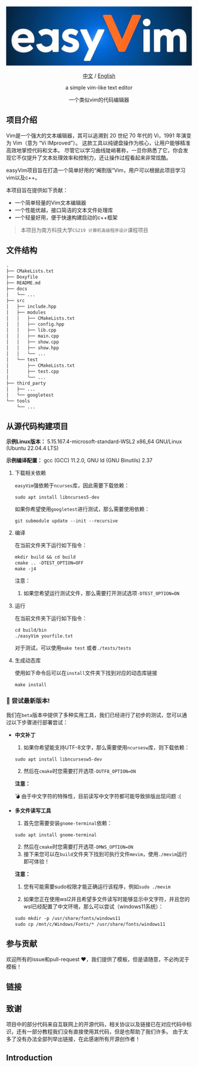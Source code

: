 <div align=center>

![img.png](https://github.com/redhecker/easyVim/blob/docs/images/logo.png)

[中文](#项目介绍) /
[English](#Introduction)

a simple vim-like text editor

一个类似vim的代码编辑器

<!-- ![img.png](Publication%2FPic%2Fimg.png) -->

</div>

## 项目介绍

Vim是一个强大的文本编辑器，其可以追溯到 20 世纪 70 年代的 Vi，1991 年演变为 Vim（意为 “Vi IMproved”）。
这款工具以纯键盘操作为核心，让用户能够精准高效地掌控代码和文本。
尽管它以学习曲线陡峭著称，一旦你熟悉了它，你会发现它不仅提升了文本处理效率和控制力，还让操作过程看起来非常炫酷。

easyVim项目旨在打造一个简单好用的“阉割版”Vim，用户可以根据此项目学习vim以及c++。

本项目旨在提供如下贡献：
- 一个简单轻量的Vim文本编辑器
- 一个性能优越，接口简洁的文本文件处理库
- 一个轻量好用，便于快速构建启动的c++框架

> 本项目为南方科技大学`CS219 计算机高级程序设计`课程项目

## 文件结构
```
.
├── CMakeLists.txt
├── Doxyfile
├── README.md
├── docs
│   └── ...
├── src
│   ├── include.hpp
│   ├── modules
│   │   ├── CMakeLists.txt
│   │   ├── config.hpp
│   │   ├── lib.cpp
│   │   ├── main.cpp
│   │   ├── show.cpp
│   │   ├── show.hpp
│   │   └── ...
│   └── test
│       ├── CMakeLists.txt
│       ├── test.cpp
│       └── ...
├── third_party
│   ├── ...
│   └── googletest
└── tools
    └── ...
```

## 从源代码构建项目

**示例Linux版本：** 5.15.167.4-microsoft-standard-WSL2 x86_64 GNU/Linux (Ubuntu 22.04.4 LTS)

**示例编译配置：** gcc (GCC) 11.2.0, GNU ld (GNU Binutils) 2.37

1. 下载相关依赖

    `easyVim`强依赖于`ncurses`库，因此需要下载依赖：
    ```shell
    sudo apt install libncurses5-dev
    ```

    如果你希望使用`googletest`进行测试，那么需要使用依赖：
    ```shell
    git submodule update --init --recursive
    ```

3. 编译
   
   在当前文件夹下运行如下指令：
    ```shell
    mkdir build && cd build 
    cmake .. -DTEST_OPTION=OFF 
    make -j4
    ```

    注意：
    
    1. 如果您希望运行测试文件，那么需要打开测试选项`-DTEST_OPTION=ON`


4. 运行
   
   在当前文件夹下运行如下指令：
    ```shell
    cd build/bin
    ./easyVim yourfile.txt
    ```

    对于测试，可以使用`make test`
    或者`./tests/tests`

5. 生成动态库
   
   使用如下命令后可以在`install`文件夹下找到对应的动态库链接
    ```shell
    make install
    ```

### :rocket: **尝试最新版本!**

我们在`beta`版本中提供了多种实用工具，我们已经进行了初步的测试，您可以通过以下步骤进行部署尝试：

- **中文补丁**
    1. 如果你希望能支持UTF-8文字，那么需要使用`ncursesw`库，则下载依赖：
    ```shell
    sudo apt install libncursesw5-dev
    ```
    2. 然后在`cmake`时您需要打开选项`-DUTF8_OPTION=ON`
       
    **注意：**

    :bomb: 由于中文字符的特殊性，目前读写中文字符都可能导致排版出现问题 :(

  

- **多文件读写工具**

    1. 首先您需要安装`gnome-terminal`依赖：
   ```shell
   sudo apt install gnome-terminal
   ```

   2. 然后在`cmake`时您需要打开选项`-DMWS_OPTION=ON`
   3. 接下来您可以在`build`文件夹下找到可执行文件`mevim`，使用`./mevim`运行即可体验！

    **注意：**

    1. 您有可能需要sudo权限才能正确运行该程序，例如`sudo ./mevim`
   
    2. 如果您正在使用wsl2并且希望多文件读写时能够显示中文字符，并且您的wsl已经配置了中文环境，那么可以尝试（windows11系统）：
    ```shell
    sudo mkdir -p /usr/share/fonts/windows11
    sudo cp /mnt/c/Windows/Fonts/* /usr/share/fonts/windows11
    ```

## 参与贡献
欢迎所有的issue和pull-request :heart:，我们提供了模板，但是请随意，不必拘泥于模板！

## 链接


## 致谢
项目中的部分代码来自互联网上的开源代码，相关协议以及链接已在对应代码中标识，还有一部分教程我们没有直接使用其代码，但是也帮助了我们许多。
由于太多了没有办法全部列举出链接，在此感谢所有开源创作者！


## Introduction
